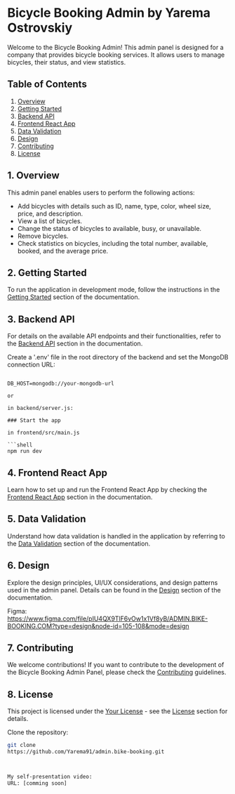 # Bicycle Booking Admin by Yarema Ostrovskiy

Welcome to the Bicycle Booking Admin! This admin panel is designed for a company that provides bicycle booking services. It allows users to manage bicycles, their status, and view statistics.

## Table of Contents

1. [Overview](#overview)
2. [Getting Started](#getting-started)
3. [Backend API](#backend-api)
4. [Frontend React App](#frontend-react-app)
5. [Data Validation](#data-validation)
6. [Design](#design)
7. [Contributing](#contributing)
8. [License](#license)

## 1. Overview<a name="overview"></a>

This admin panel enables users to perform the following actions:

- Add bicycles with details such as ID, name, type, color, wheel size, price, and description.
- View a list of bicycles.
- Change the status of bicycles to available, busy, or unavailable.
- Remove bicycles.
- Check statistics on bicycles, including the total number, available, booked, and the average price.

## 2. Getting Started<a name="getting-started"></a>

To run the application in development mode, follow the instructions in the [Getting Started](#getting-started) section of the documentation.

## 3. Backend API<a name="backend-api"></a>

For details on the available API endpoints and their functionalities, refer to the [Backend API](#backend-api) section in the documentation.

Create a '.env' file in the root directory of the backend and set the MongoDB connection URL:

````env

DB_HOST=mongodb://your-mongodb-url

or

in backend/server.js:

### Start the app

in frontend/src/main.js

```shell
npm run dev
````

## 4. Frontend React App<a name="frontend-react-app"></a>

Learn how to set up and run the Frontend React App by checking the [Frontend React App](#frontend-react-app) section in the documentation.

## 5. Data Validation<a name="data-validation"></a>

Understand how data validation is handled in the application by referring to the [Data Validation](#data-validation) section of the documentation.

## 6. Design<a name="design"></a>

Explore the design principles, UI/UX considerations, and design patterns used in the admin panel. Details can be found in the [Design](#design) section of the documentation.

Figma: https://www.figma.com/file/pIU4QX9TlF6vOw1x1Vf8yB/ADMIN.BIKE-BOOKING.COM?type=design&node-id=105-108&mode=design

## 7. Contributing<a name="contributing"></a>

We welcome contributions! If you want to contribute to the development of the Bicycle Booking Admin Panel, please check the [Contributing](#contributing) guidelines.

## 8. License<a name="license"></a>

This project is licensed under the [Your License](LICENSE) - see the [License](#license) section for details.

Clone the repository:

```bash
git clone
https://github.com/Yarema91/admin.bike-booking.git



My self-presentation video:
URL: [comming soon]

```
